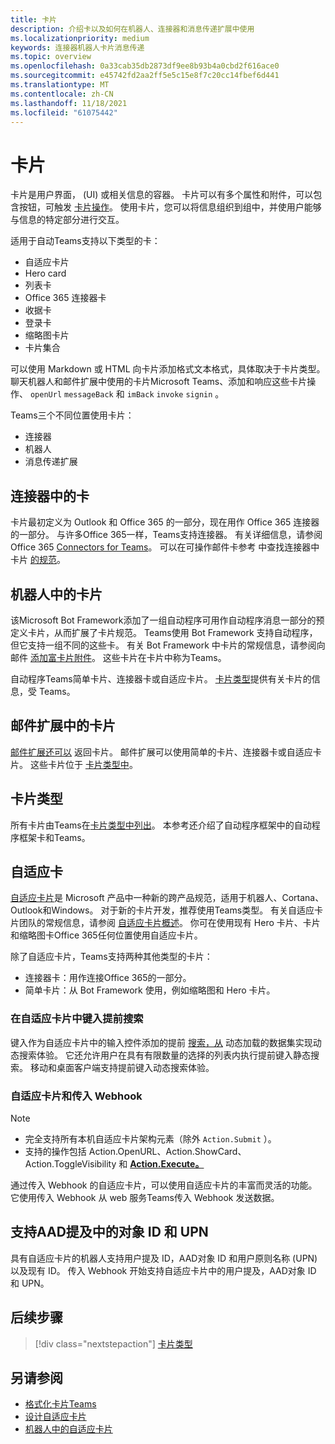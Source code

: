 ```yaml
---
title: 卡片
description: 介绍卡以及如何在机器人、连接器和消息传递扩展中使用
ms.localizationpriority: medium
keywords: 连接器机器人卡片消息传递
ms.topic: overview
ms.openlocfilehash: 0a33cab35db2873df9ee8b93b4a0cbd2f616ace0
ms.sourcegitcommit: e45742fd2aa2ff5e5c15e8f7c20cc14fbef6d441
ms.translationtype: MT
ms.contentlocale: zh-CN
ms.lasthandoff: 11/18/2021
ms.locfileid: "61075442"
---
```

# <a name="cards"></a>卡片

卡片是用户界面， (UI) 或相关信息的容器。 卡片可以有多个属性和附件，可以包含按钮，可触发 [卡片操作](~/task-modules-and-cards/cards/cards-actions.md)。 使用卡片，您可以将信息组织到组中，并使用户能够与信息的特定部分进行交互。

适用于自动Teams支持以下类型的卡：
 
- 自适应卡片
- Hero card
- 列表卡
- Office 365 连接器卡
- 收据卡
- 登录卡
- 缩略图卡片
- 卡片集合

可以使用 Markdown 或 HTML 向卡片添加格式文本格式，具体取决于卡片类型。 聊天机器人和邮件扩展中使用的卡片Microsoft Teams、添加和响应这些卡片操作、 `openUrl` `messageBack` 和 `imBack` `invoke` `signin` 。

Teams三个不同位置使用卡片：

* 连接器
* 机器人
* 消息传递扩展

## <a name="cards-in-connectors"></a>连接器中的卡

卡片最初定义为 Outlook 和 Office 365 的一部分，现在用作 Office 365 连接器的一部分。 与许多Office 365一样，Teams支持连接器。 有关详细信息，请参阅 Office 365 [Connectors for Teams](~/webhooks-and-connectors/what-are-webhooks-and-connectors.md)。 可以在可操作邮件卡参考 中查找连接器中卡片 [的规范](/outlook/actionable-messages/card-reference)。

## <a name="cards-in-bots"></a>机器人中的卡片

该Microsoft Bot Framework添加了一组自动程序可用作自动程序消息一部分的预定义卡片，从而扩展了卡片规范。 Teams使用 Bot Framework 支持自动程序，但它支持一组不同的这些卡。 有关 Bot Framework 中卡片的常规信息，请参阅向邮件 [添加富卡片附件](/bot-framework/nodejs/bot-builder-nodejs-send-rich-cards)。 这些卡片在卡片中称为Teams。

自动程序Teams简单卡片、连接器卡或自适应卡片。 [卡片类型](~/task-modules-and-cards/cards/cards-reference.md)提供有关卡片的信息，受 Teams。

## <a name="cards-in-messaging-extensions"></a>邮件扩展中的卡片

[邮件扩展还可以](~/messaging-extensions/what-are-messaging-extensions.md) 返回卡片。 邮件扩展可以使用简单的卡片、连接器卡或自适应卡片。 这些卡片位于 [卡片类型中](~/task-modules-and-cards/cards/cards-reference.md)。

## <a name="types-of-cards"></a>卡片类型

所有卡片由Teams在[卡片类型中列出](~/task-modules-and-cards/cards/cards-reference.md)。 本参考还介绍了自动程序框架中的自动程序框架卡和Teams。

## <a name="adaptive-cards"></a>自适应卡

[自适应卡片](~/task-modules-and-cards/cards/cards-reference.md#adaptive-card)是 Microsoft 产品中一种新的跨产品规范，适用于机器人、Cortana、Outlook和Windows。 对于新的卡片开发，推荐使用Teams类型。 有关自适应卡片团队的常规信息，请参阅 [自适应卡片概述](/adaptive-cards)。 你可在使用现有 Hero 卡片、卡片和缩略图卡Office 365任何位置使用自适应卡片。

除了自适应卡片，Teams支持两种其他类型的卡片：

* 连接器卡：用作连接Office 365的一部分。
* 简单卡片：从 Bot Framework 使用，例如缩略图和 Hero 卡片。

### <a name="type-ahead-search-in-adaptive-cards"></a>在自适应卡片中键入提前搜索  

键入作为自适应卡片中的输入控件添加的提前 [搜索，从](~/task-modules-and-cards/cards/dynamic-search.md) 动态加载的数据集实现动态搜索体验。 它还允许用户在具有有限数量的选择的列表内执行提前键入静态搜索。 移动和桌面客户端支持提前键入动态搜索体验。 

### <a name="adaptive-cards-and-incoming-webhooks"></a>自适应卡片和传入 Webhook

> [!NOTE]
> * 完全支持所有本机自适应卡片架构元素（除外 `Action.Submit` ）。
> * 支持的操作包括 Action.OpenURL、Action.ShowCard、Action.ToggleVisibility 和 [**Action.Execute。**](/adaptive-cards/authoring-cards/universal-action-model#actionexecute) [](https://adaptivecards.io/explorer/Action.OpenUrl.html) [](https://adaptivecards.io/explorer/Action.ShowCard.html) [](https://adaptivecards.io/explorer/Action.ToggleVisibility.html)

通过传入 Webhook 的自适应卡片，可以使用自适应卡片的丰富而灵活的功能。 它使用传入 Webhook 从 web 服务Teams传入 Webhook 发送数据。

## <a name="support-for-aad-object-id-and-upn-in-user-mention"></a>支持AAD提及中的对象 ID 和 UPN 

具有自适应卡片的机器人支持用户提及 ID，AAD对象 ID 和用户原则名称 (UPN) 以及现有 ID。 传入 Webhook 开始支持自适应卡片中的用户提及，AAD对象 ID 和 UPN。

## <a name="next-step"></a>后续步骤

> [!div class="nextstepaction"]
> [卡片类型](~/task-modules-and-cards/cards/cards-reference.md)

## <a name="see-also"></a>另请参阅

* [格式化卡片Teams](~/task-modules-and-cards/cards/cards-format.md)
* [设计自适应卡片](~/task-modules-and-cards/cards/design-effective-cards.md)
* [机器人中的自适应卡片](../bots/how-to/conversations/conversation-messages.md#adaptive-cards)